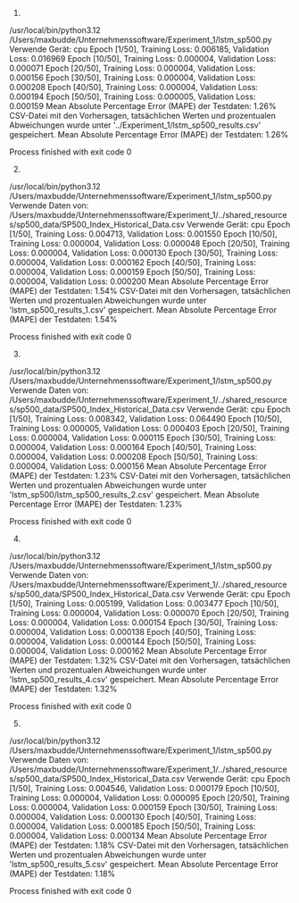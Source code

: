 1.
/usr/local/bin/python3.12 /Users/maxbudde/Unternehmenssoftware/Experiment_1/lstm_sp500.py 
Verwende Gerät: cpu
Epoch [1/50], Training Loss: 0.006185, Validation Loss: 0.016969
Epoch [10/50], Training Loss: 0.000004, Validation Loss: 0.000071
Epoch [20/50], Training Loss: 0.000004, Validation Loss: 0.000156
Epoch [30/50], Training Loss: 0.000004, Validation Loss: 0.000208
Epoch [40/50], Training Loss: 0.000004, Validation Loss: 0.000194
Epoch [50/50], Training Loss: 0.000005, Validation Loss: 0.000159
Mean Absolute Percentage Error (MAPE) der Testdaten: 1.26%
CSV-Datei mit den Vorhersagen, tatsächlichen Werten und prozentualen Abweichungen wurde unter '../Experiment_1/lstm_sp500_results.csv' gespeichert.
Mean Absolute Percentage Error (MAPE) der Testdaten: 1.26%

Process finished with exit code 0

2.
/usr/local/bin/python3.12 /Users/maxbudde/Unternehmenssoftware/Experiment_1/lstm_sp500.py 
Verwende Daten von: /Users/maxbudde/Unternehmenssoftware/Experiment_1/../shared_resources/sp500_data/SP500_Index_Historical_Data.csv
Verwende Gerät: cpu
Epoch [1/50], Training Loss: 0.004713, Validation Loss: 0.001550
Epoch [10/50], Training Loss: 0.000004, Validation Loss: 0.000048
Epoch [20/50], Training Loss: 0.000004, Validation Loss: 0.000130
Epoch [30/50], Training Loss: 0.000004, Validation Loss: 0.000162
Epoch [40/50], Training Loss: 0.000004, Validation Loss: 0.000159
Epoch [50/50], Training Loss: 0.000004, Validation Loss: 0.000200
Mean Absolute Percentage Error (MAPE) der Testdaten: 1.54%
CSV-Datei mit den Vorhersagen, tatsächlichen Werten und prozentualen Abweichungen wurde unter 'lstm_sp500_results_1.csv' gespeichert.
Mean Absolute Percentage Error (MAPE) der Testdaten: 1.54%

Process finished with exit code 0

3.
/usr/local/bin/python3.12 /Users/maxbudde/Unternehmenssoftware/Experiment_1/lstm_sp500.py 
Verwende Daten von: /Users/maxbudde/Unternehmenssoftware/Experiment_1/../shared_resources/sp500_data/SP500_Index_Historical_Data.csv
Verwende Gerät: cpu
Epoch [1/50], Training Loss: 0.008342, Validation Loss: 0.064490
Epoch [10/50], Training Loss: 0.000005, Validation Loss: 0.000403
Epoch [20/50], Training Loss: 0.000004, Validation Loss: 0.000115
Epoch [30/50], Training Loss: 0.000004, Validation Loss: 0.000164
Epoch [40/50], Training Loss: 0.000004, Validation Loss: 0.000208
Epoch [50/50], Training Loss: 0.000004, Validation Loss: 0.000156
Mean Absolute Percentage Error (MAPE) der Testdaten: 1.23%
CSV-Datei mit den Vorhersagen, tatsächlichen Werten und prozentualen Abweichungen wurde unter 'lstm_sp500/lstm_sp500_results_2.csv' gespeichert.
Mean Absolute Percentage Error (MAPE) der Testdaten: 1.23%

Process finished with exit code 0

4.
/usr/local/bin/python3.12 /Users/maxbudde/Unternehmenssoftware/Experiment_1/lstm_sp500.py 
Verwende Daten von: /Users/maxbudde/Unternehmenssoftware/Experiment_1/../shared_resources/sp500_data/SP500_Index_Historical_Data.csv
Verwende Gerät: cpu
Epoch [1/50], Training Loss: 0.005199, Validation Loss: 0.003477
Epoch [10/50], Training Loss: 0.000004, Validation Loss: 0.000070
Epoch [20/50], Training Loss: 0.000004, Validation Loss: 0.000154
Epoch [30/50], Training Loss: 0.000004, Validation Loss: 0.000138
Epoch [40/50], Training Loss: 0.000004, Validation Loss: 0.000144
Epoch [50/50], Training Loss: 0.000004, Validation Loss: 0.000162
Mean Absolute Percentage Error (MAPE) der Testdaten: 1.32%
CSV-Datei mit den Vorhersagen, tatsächlichen Werten und prozentualen Abweichungen wurde unter 'lstm_sp500_results_4.csv' gespeichert.
Mean Absolute Percentage Error (MAPE) der Testdaten: 1.32%

Process finished with exit code 0

5.
/usr/local/bin/python3.12 /Users/maxbudde/Unternehmenssoftware/Experiment_1/lstm_sp500.py 
Verwende Daten von: /Users/maxbudde/Unternehmenssoftware/Experiment_1/../shared_resources/sp500_data/SP500_Index_Historical_Data.csv
Verwende Gerät: cpu
Epoch [1/50], Training Loss: 0.004546, Validation Loss: 0.000179
Epoch [10/50], Training Loss: 0.000004, Validation Loss: 0.000095
Epoch [20/50], Training Loss: 0.000004, Validation Loss: 0.000159
Epoch [30/50], Training Loss: 0.000004, Validation Loss: 0.000130
Epoch [40/50], Training Loss: 0.000004, Validation Loss: 0.000185
Epoch [50/50], Training Loss: 0.000004, Validation Loss: 0.000134
Mean Absolute Percentage Error (MAPE) der Testdaten: 1.18%
CSV-Datei mit den Vorhersagen, tatsächlichen Werten und prozentualen Abweichungen wurde unter 'lstm_sp500_results_5.csv' gespeichert.
Mean Absolute Percentage Error (MAPE) der Testdaten: 1.18%

Process finished with exit code 0
